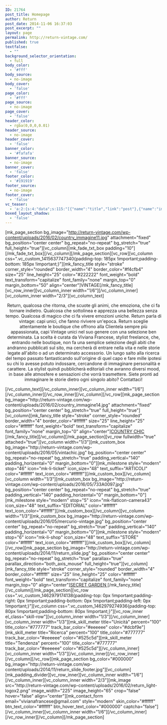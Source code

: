 ```yaml
---
ID: 21764
post_title: Homepage
author: Return
post_date: 2014-11-06 16:37:03
post_excerpt: ""
layout: page
permalink: http://return-vintage.com/
published: true
textfalse:
  - ""
background_selector_orientation:
  - full
body_color:
  - '#fff'
body_source:
  - no-image
body_cover:
  - 'false'
page_color:
  - '#fff'
page_source:
  - no-image
page_cover:
  - 'false'
header_color:
  - rgba(0,0,0,0.01)
header_source:
  - no-image
header_cover:
  - 'false'
banner_color:
  - '#fafafa'
banner_source:
  - no-image
banner_cover:
  - 'false'
footer_color:
  - '#191919'
footer_source:
  - no-image
footer_cover:
  - 'false'
vc_teaser:
  - 'a:2:{s:4:"data";s:115:"[{"name":"title","link":"post"},{"name":"image","image":"featured","link":"none"},{"name":"text","mode":"excerpt"}]";s:7:"bgcolor";s:0:"";}'
boxed_layout_shadow:
  - 'false'
---
```

[mk_page_section bg_image="http://return-vintage.com/wp-content/uploads/2016/02/country_immagine11.jpg" attachment="fixed" bg_position="center center" bg_repeat="no-repeat" bg_stretch="true" full_height="true"][vc_column][mk_fade_txt_box padding="10"][/mk_fade_txt_box][/vc_column][/mk_page_section][vc_row][vc_column css=".vc_custom_1415637747340{padding-top: 185px !important;padding-bottom: 185px !important;}"][mk_fancy_title style="stroke" corner_style="rounded" border_width="4" border_color="#f4cfb4" size="25" line_height="25" color="#222222" font_weight="bold" text_transform="capitalize" font_family="none" margin_top="0" margin_bottom="50" align="center"]VINTAGE[/mk_fancy_title][vc_row_inner][vc_column_inner width="1/6"][/vc_column_inner][vc_column_inner width="2/3"][vc_column_text]
<p style="text-align: center;">Return, qualcosa che ritorna, che scuote gli animi, che emoziona, che ci fa tornare indietro. Qualcosa che sottolinea e apprezza una bellezza senza tempo. Qualcosa di magico che ci fa vivere emozioni uniche. Return parla di vintage: capi unici, che fanno rivivere un'epoca. Return sceglie attentamente le boutique che offrono alla Clientela sempre più appassionata, capi Vintage unici nel suo genere con una selezione ben determinata. La scelta è curata da Viviana Francese, stylist freelance, che, entrando nelle boutique, non fa una semplice selezione degli abiti che andranno pubblicati sul sito, ma cercherà di entrare nella vita e nelle storie legate all'abito o ad un determinato accessorio. Un lungo salto alla ricerca del tempo passato fantasticando sull'origine di quel capo e fare mille ipotesi su chi lo avesse potuto indossare, cercandone di immaginare personalità e carattere. La stylist quindi pubblicherà editoriali che avranno diversi mood, in base alle atmosfere e sensazioni che vorrà trasmettere. Siete pronti ad immaginare le storie dietro ogni singolo abito? Contattaci!</p>
[/vc_column_text][/vc_column_inner][vc_column_inner width="1/6"][/vc_column_inner][/vc_row_inner][/vc_column][/vc_row][mk_page_section bg_image="http://return-vintage.com/wp-content/uploads/2016/02/country_immagine14.jpg" attachment="fixed" bg_position="center center" bg_stretch="true" full_height="true"][vc_column][mk_fancy_title style="stroke" corner_style="rounded" border_width="4" border_color="#ffffff" size="25" line_height="25" color="#ffffff" font_weight="bold" text_transform="capitalize" font_family="none" margin_top="0" align="center"]<a href="http://return-vintage.com/2014/02/23/egoists-sed-egestas/">COUNTRY CHIC </a>[/mk_fancy_title][/vc_column][/mk_page_section][vc_row fullwidth="true" attached="true"][vc_column width="1/3"][mk_custom_box bg_image="http://return-vintage.com/wp-content/uploads/2016/05/vintachic.jpg" bg_position="center center" bg_repeat="no-repeat" bg_stretch="true" padding_vertical="140" padding_horizental="0" margin_bottom="0"][mk_milestone style="modern" stop="46" icon="mk-li-ticket" icon_size="48" text_suffix="ARTICOLI" color="#ffffff" text_icon_color="#ffffff"][/mk_custom_box][/vc_column][vc_column width="1/3"][mk_custom_box bg_image="http://return-vintage.com/wp-content/uploads/2016/05/733A0097.jpg" bg_position="center center" bg_repeat="no-repeat" bg_stretch="true" padding_vertical="140" padding_horizental="0" margin_bottom="0"][mk_milestone style="modern" stop="5" icon="mk-flaticon-camera43" icon_size="48" text_suffix="EDITORIAL" color="#ffffff" text_icon_color="#ffffff"][/mk_custom_box][/vc_column][vc_column width="1/3"][mk_custom_box bg_image="http://return-vintage.com/wp-content/uploads/2016/05/mercurio-vintage.jpg" bg_position="center center" bg_repeat="no-repeat" bg_stretch="true" padding_vertical="140" padding_horizental="0" margin_bottom="0"][mk_milestone style="modern" stop="6" icon="mk-li-shop" icon_size="48" text_suffix="STORE" color="#ffffff" text_icon_color="#ffffff"][/mk_custom_box][/vc_column][/vc_row][mk_page_section bg_image="http://return-vintage.com/wp-content/uploads/2014/11/return_slide.jpg" bg_position="center center" bg_repeat="no-repeat" bg_stretch="true" parallax="true" parallax_direction="both_axis_mouse" full_height="true"][vc_column][mk_fancy_title style="stroke" corner_style="rounded" border_width="4" border_color="#ffffff" size="25" line_height="25" color="#ffffff" font_weight="bold" text_transform="capitalize" font_family="none" margin_top="0" align="center"]<a href="http://return-vintage.com/2016/02/02/secret-garden/">SECRET GARDEN </a>[/mk_fancy_title][/vc_column][/mk_page_section][vc_row css=".vc_custom_1462979174138{padding-top: 0px !important;padding-right: 0px !important;padding-bottom: 0px !important;padding-left: 0px !important;}"][vc_column css=".vc_custom_1462979274936{padding-top: 80px !important;padding-bottom: 80px !important;}"][vc_row_inner el_class="skill-row"][vc_column_inner width="1/3"][/vc_column_inner][vc_column_inner width="1/3"][mk_skill_meter title="Unicità" percent="100" title_color="#777777" track_bar_color="#eeeeee" color="#dcbf9e"][mk_skill_meter title="Ricerca" percent="100" title_color="#777777" track_bar_color="#eeeeee" color="#525c5d"][mk_skill_meter title="Tendenza" percent="100" title_color="#777777" track_bar_color="#eeeeee" color="#525c5d"][/vc_column_inner][vc_column_inner width="1/3"][/vc_column_inner][/vc_row_inner][/vc_column][/vc_row][mk_page_section bg_color="#000000" bg_image="http://return-vintage.com/wp-content/uploads/2014/11/return_slide_footer.jpg"][vc_column][mk_padding_divider][vc_row_inner][vc_column_inner width="1/6"][/vc_column_inner][vc_column_inner width="2/3"][mk_image src="http://return-vintage.com/wp-content/uploads/2016/02/return_light-logox2.png" image_width="225" image_height="65" crop="false" hover="false" align="center"][mk_contact_form email="vivianafrancese@gmail.com" style="modern" skin_color="#ffffff" btn_text_color="#ffffff" btn_hover_text_color="#000000" captcha="false"][/vc_column_inner][vc_column_inner width="1/6"][/vc_column_inner][/vc_row_inner][/vc_column][/mk_page_section]